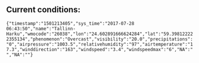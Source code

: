 ## Current conditions: 
 ``` {"timestamp":"1501213405","sys_time":"2017-07-28 06:43:50","name":"Tallinn-Harku","wmocode":"26038","lon":"24.602891666624284","lat":"59.398122222355134","phenomenon":"Overcast","visibility":"20.0","precipitations":"0","airpressure":"1003.5","relativehumidity":"97","airtemperature":"17.3","winddirection":"163","windspeed":"3.4","windspeedmax":"6","NA":"","NA":""} ```
